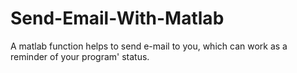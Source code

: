# Send-Email-With-Matlab
A matlab function helps to send e-mail to you, which can work as a reminder of your program' status.
